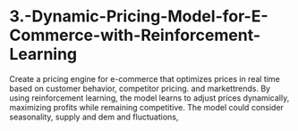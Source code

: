 # 3.-Dynamic-Pricing-Model-for-E-Commerce-with-Reinforcement-Learning
Create a pricing engine for e-commerce that optimizes prices in real time based on customer behavior, competitor pricing. and markettrends. By using reinforcement learning, the model learns to adjust prices dynamically, maximizing profits while remaining competitive. The model could consider seasonality, supply and dem and fluctuations, 
